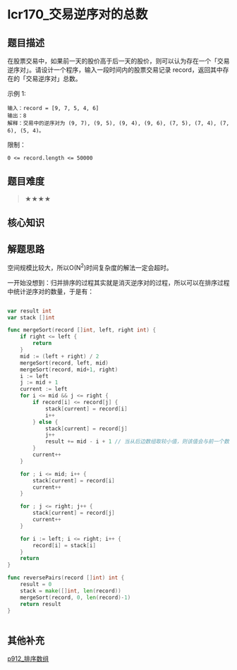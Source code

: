 # lcr170_交易逆序对的总数
## 题目描述
在股票交易中，如果前一天的股价高于后一天的股价，则可以认为存在一个「交易逆序对」。请设计一个程序，输入一段时间内的股票交易记录 record，返回其中存在的「交易逆序对」总数。

示例 1:
```
输入：record = [9, 7, 5, 4, 6]
输出：8
解释：交易中的逆序对为 (9, 7), (9, 5), (9, 4), (9, 6), (7, 5), (7, 4), (7, 6), (5, 4)。
 ```

限制：
```
0 <= record.length <= 50000
```

## 题目难度
> ★★★★
## 核心知识

## 解题思路
空间规模比较大，所以O(N<sup>2</sup>)时间复杂度的解法一定会超时。

一开始没想到：归并排序的过程其实就是消灭逆序对的过程，所以可以在排序过程中统计逆序对的数量，于是有：

```go

var result int
var stack []int

func mergeSort(record []int, left, right int) {
	if right <= left {
		return
	}
	mid := (left + right) / 2
	mergeSort(record, left, mid)
	mergeSort(record, mid+1, right)
	i := left
	j := mid + 1
	current := left
	for i <= mid && j <= right {
		if record[i] <= record[j] {
			stack[current] = record[i]
			i++
		} else {
			stack[current] = record[j]
			j++
			result += mid - i + 1 // 当从后边数组取较小值，则该值会与前一个数组的剩余所有数字（共m-i+1个）构成逆序对
		}
		current++
	}

	for ; i <= mid; i++ {
		stack[current] = record[i]
		current++
	}

	for ; j <= right; j++ {
		stack[current] = record[j]
		current++
	}

	for i := left; i <= right; i++ {
		record[i] = stack[i]
	}
	return
}

func reversePairs(record []int) int {
	result = 0
	stack = make([]int, len(record))
	mergeSort(record, 0, len(record)-1)
	return result
}



```

## 其他补充

[p912_排序数组](p912_%E6%8E%92%E5%BA%8F%E6%95%B0%E7%BB%84.md)